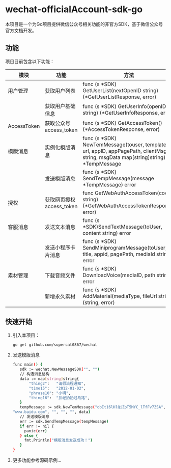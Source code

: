 # wechat-officialAccount-sdk-go

本项目是一个为Go项目提供微信公众号相关功能的非官方SDK，基于微信公众号官方文档开发。

## 功能

项目目前包含以下功能：

| 模块          | 功能                 | 方法                                                                                                                                   |
|-------------|--------------------|--------------------------------------------------------------------------------------------------------------------------------------|
| 用户管理        | 获取用户列表             | func (s *SDK) GetUserList(nextOpenID string) (*GetUserListResponse, error)                                                           |
|             | 获取用户基础信息           | func (s *SDK) GetUserInfo(openID string) (*GetUserInfoResponse, error)                                                               |
| AccessToken | 获取公众号access_token  | func (s *SDK) GetAccessToken() (*AccessTokenResponse, error)                                                                         |
| 模版消息        | 实例化模版消息            | func (s *SDK) NewTemMessage(touser, templateID, url, appID, appPagePath, clientMsgID string, msgData map[string]string) *TempMessage |
|             | 发送模版消息             | func (s *SDK) SendTempMessage(message *TempMessage) error                                                                            |
| 授权          | 获取网页授权access_token | func GetWebAuthAccessToken(code string) (*GetWebAuthAccessTokenResponse, error)                                                      |
| 客服消息        | 发送文本消息             | func (s *SDK)SendTextMessage(toUser, content string) error                                                                           |
|             | 发送小程序卡片消息          | func (s *SDK) SendMiniprogramMessage(toUser, title, appid, pagePath, mediaId string) error                                           |
| 素材管理        | 下载音频文件             | func (s *SDK) DownloadVoice(mediaID, path string) error                                                                              |
|             | 新增永久素材             | func (s *SDK) AddMaterial(mediaType, fileUrl string) (string, error)                                                                 |

## 快速开始

1. 引入本项目：
   ```bash
   go get github.com/supercat0867/wechat
2. 发送模版消息
    ```bash
   func main() {
       sdk := wechat.NewMessageSDK("", "")
       // 构造消息结构
       data := map[string]string{
           "thing2":   "请假流程通知",
           "time15":   "2012-01-02",
           "phrase10": "小明",
           "thing16":  "扶老奶奶过马路",
       }
       tempMessage := sdk.NewTemMessage("obIt16lHlQiZpT5MYC_lTfFv7ZSA", "IWMM8w9XD3jqc01gXyisvG6Y6yPMfGhlGyLPWimAN2w",
   "www.baidu.com", "", "", "", data)
       // 发送模版消息
       err := sdk.SendTempMessage(tempMessage)
       if err != nil {
         panic(err)
       } else {
         fmt.Println("模版消息发送成功！")
       }
   }

3. 更多功能参考源码示例...   